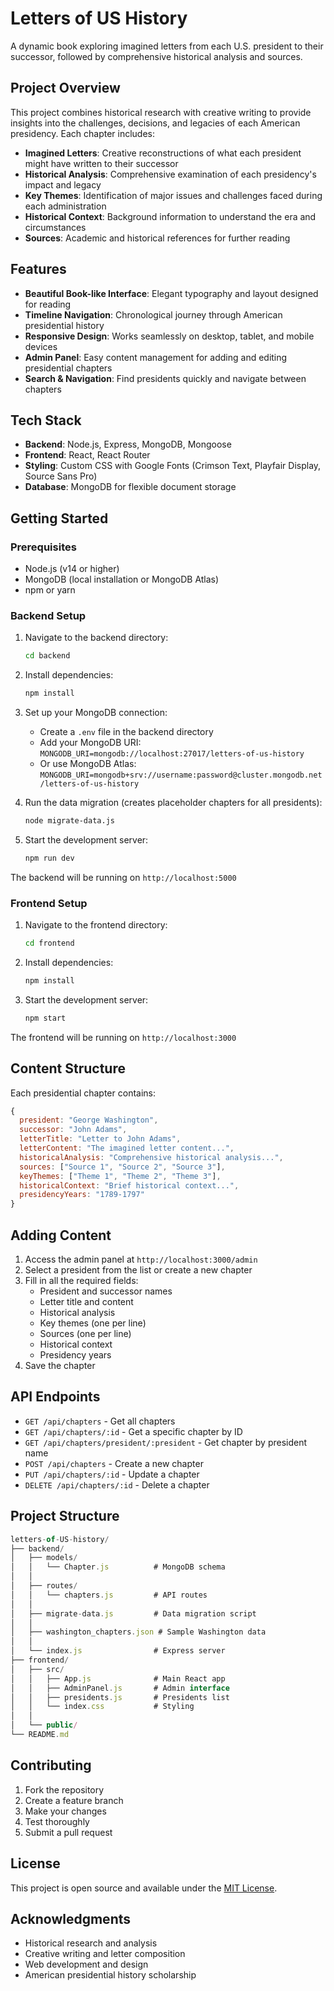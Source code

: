 # Letters of US History

A dynamic book exploring imagined letters from each U.S. president to their successor, followed by comprehensive historical analysis and sources.

## Project Overview

This project combines historical research with creative writing to provide insights into the challenges, decisions, and legacies of each American presidency. Each chapter includes:

- **Imagined Letters**: Creative reconstructions of what each president might have written to their successor
- **Historical Analysis**: Comprehensive examination of each presidency's impact and legacy
- **Key Themes**: Identification of major issues and challenges faced during each administration
- **Historical Context**: Background information to understand the era and circumstances
- **Sources**: Academic and historical references for further reading

## Features

- **Beautiful Book-like Interface**: Elegant typography and layout designed for reading
- **Timeline Navigation**: Chronological journey through American presidential history
- **Responsive Design**: Works seamlessly on desktop, tablet, and mobile devices
- **Admin Panel**: Easy content management for adding and editing presidential chapters
- **Search & Navigation**: Find presidents quickly and navigate between chapters

## Tech Stack

- **Backend**: Node.js, Express, MongoDB, Mongoose
- **Frontend**: React, React Router
- **Styling**: Custom CSS with Google Fonts (Crimson Text, Playfair Display, Source Sans Pro)
- **Database**: MongoDB for flexible document storage

## Getting Started

### Prerequisites

- Node.js (v14 or higher)
- MongoDB (local installation or MongoDB Atlas)
- npm or yarn

### Backend Setup

1. Navigate to the backend directory:

   ```bash
   cd backend
   ```

2. Install dependencies:

   ```bash
   npm install
   ```

3. Set up your MongoDB connection:
   - Create a `.env` file in the backend directory
   - Add your MongoDB URI: `MONGODB_URI=mongodb://localhost:27017/letters-of-us-history`
   - Or use MongoDB Atlas: `MONGODB_URI=mongodb+srv://username:password@cluster.mongodb.net/letters-of-us-history`

4. Run the data migration (creates placeholder chapters for all presidents):

   ```bash
   node migrate-data.js
   ```

5. Start the development server:

   ```bash
   npm run dev
   ```

The backend will be running on `http://localhost:5000`

### Frontend Setup

1. Navigate to the frontend directory:

   ```bash
   cd frontend
   ```

2. Install dependencies:

   ```bash
   npm install
   ```

3. Start the development server:

   ```bash
   npm start
   ```

The frontend will be running on `http://localhost:3000`

## Content Structure

Each presidential chapter contains:

```javascript
{
  president: "George Washington",
  successor: "John Adams",
  letterTitle: "Letter to John Adams",
  letterContent: "The imagined letter content...",
  historicalAnalysis: "Comprehensive historical analysis...",
  sources: ["Source 1", "Source 2", "Source 3"],
  keyThemes: ["Theme 1", "Theme 2", "Theme 3"],
  historicalContext: "Brief historical context...",
  presidencyYears: "1789-1797"
}
```

## Adding Content

1. Access the admin panel at `http://localhost:3000/admin`
2. Select a president from the list or create a new chapter
3. Fill in all the required fields:
   - President and successor names
   - Letter title and content
   - Historical analysis
   - Key themes (one per line)
   - Sources (one per line)
   - Historical context
   - Presidency years
4. Save the chapter

## API Endpoints

- `GET /api/chapters` - Get all chapters
- `GET /api/chapters/:id` - Get a specific chapter by ID
- `GET /api/chapters/president/:president` - Get chapter by president name
- `POST /api/chapters` - Create a new chapter
- `PUT /api/chapters/:id` - Update a chapter
- `DELETE /api/chapters/:id` - Delete a chapter

## Project Structure

```jsx
letters-of-US-history/
├── backend/
│   ├── models/
│   │   └── Chapter.js          # MongoDB schema
│   │   
│   ├── routes/
│   │   └── chapters.js         # API routes
│   │   
│   ├── migrate-data.js         # Data migration script
│   │   
│   ├── washington_chapters.json # Sample Washington data
│   │   
│   └── index.js                # Express server
├── frontend/
│   ├── src/
│   │   ├── App.js              # Main React app
│   │   ├── AdminPanel.js       # Admin interface
│   │   ├── presidents.js       # Presidents list
│   │   └── index.css           # Styling
│   │   
│   └── public/
└── README.md
```

## Contributing

1. Fork the repository
2. Create a feature branch
3. Make your changes
4. Test thoroughly
5. Submit a pull request

## License

This project is open source and available under the [MIT License](LICENSE).

## Acknowledgments

- Historical research and analysis
- Creative writing and letter composition
- Web development and design
- American presidential history scholarship
